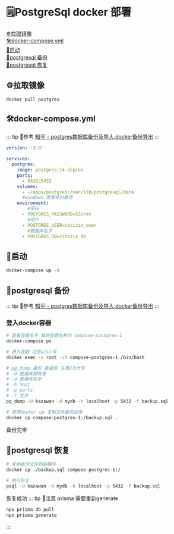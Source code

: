 # 🗒️PostgreSql docker 部署

[⚙️拉取镜像](#⚙️拉取镜像)   
[🛠️docker-compose.yml](#🛠️docker-composeyml)    
[🔫启动](#🔫启动)   
[🔭postgresql 备份](#🔭postgresql-备份)   
[🔭postgresql 恢复](#🔭postgresql-恢复)   

## ⚙️拉取镜像
```sh
docker pull postgres
```


## 🛠️docker-compose.yml

::: tip 🔦参考
[知乎 - postgres数据库备份及导入,docker备份导出](https://zhuanlan.zhihu.com/p/97692526)
:::


```yml
version: '3.9'

services:
  postgres:
    image: postgres:14-alpine 
    ports:
      - 5432:5432
    volumes:
      - ~/apps/postgres:/var/lib/postgresql/data
      #windows 需要绝对路径
    environment:
        #密码
      - POSTGRES_PASSWORD=S3cret 
        #用户
      - POSTGRES_USER=citizix_user
        #数据库名字
      - POSTGRES_DB=citizix_db
```

## 🔫启动

```sh
docker-compose up -d
```

## 🔭postgresql 备份

::: tip 🔦参考
[知乎 - postgres数据库备份及导入,docker备份导出](https://zhuanlan.zhihu.com/p/97692526)
:::

### 登入docker容器



```sh
# 查看容器名字 我的容器名称为 compose-postgres-1
docker-compose ps 
```
```sh
# 进入容器 注意u为小写
docker exec -u root -it compose-postgres-1 /bin/bash
```
```sh
# pg_dump 备份 数据库 注意U为大写
# -U 数据库拥有者
# -d 数据库名字
# -h host
# -p ports
# -f 文件
pg_dump -U kazawan -d mydb -h localhost -p 5432 -f backup.sql
```
```sh
# 使用docker cp 复制文件备份出来
docker cp compose-postgres-1:/backup.sql .

```

备份完毕


## 🔭postgresql 恢复

```sh
# 复制备份文件到容器内
docker cp ./backup.sql compose-postgres-1:/
```

```sh
# 执行恢复
psql -U kazawan -d mydb -h localhost -p 5432 -f backup.sql
```

恢复成功
::: tip 🧰注意
prisma 需要重新generate 
```sh
npx prisma db pull
npx prisma generate
```
:::













